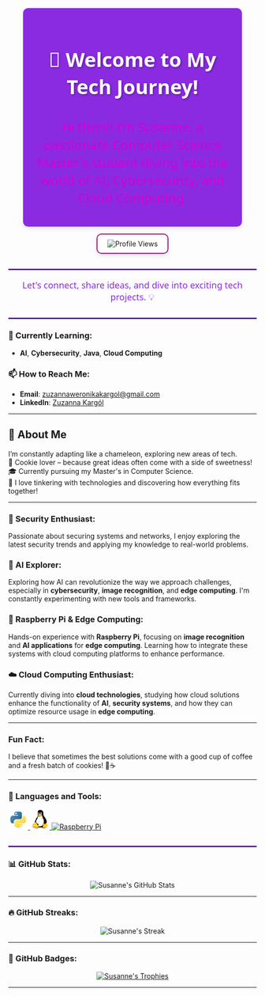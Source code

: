 <div style="background-color: #8A2BE2; padding: 20px; border-radius: 10px; width: 80%; margin: 0 auto; box-shadow: 0 4px 8px rgba(0, 0, 0, 0.1);">
  <h1 align="center" style="font-family: 'Segoe UI', Tahoma, Geneva, Verdana, sans-serif; color: #FFFFFF; font-size: 40px; margin-bottom: 10px; text-shadow: 2px 2px 4px rgba(0, 0, 0, 0.3);">
    🚀 Welcome to My Tech Journey!  
  </h1>
  <h3 align="center" style="font-family: 'Segoe UI', Tahoma, Geneva, Verdana, sans-serif; color: #D300D3; font-size: 26px; font-weight: 400; margin-bottom: 20px;">
    Hi there! I’m Susanne, a passionate Computer Science Master's student diving into the world of AI, Cybersecurity, and Cloud Computing.
  </h3>
</div>

<p align="center">
  <img src="https://komarev.com/ghpvc/?username=LikeCiastka&color=9B1C80" alt="Profile Views" style="border-radius: 10px; box-shadow: 0 4px 8px rgba(0, 0, 0, 0.1); padding: 10px 20px; border: 2px solid #9B1C80;" />
</p>







<hr style="border: 1px solid #8A2BE2; margin-top: 30px;"/>

<p align="center" style="font-family: 'Segoe UI', Tahoma, Geneva, Verdana, sans-serif; color: #8A2BE2; font-size: 18px;">
  Let's connect, share ideas, and dive into exciting tech projects. 💡
</p>

<hr style="border: 1px solid #8A2BE2; margin-top: 30px;"/>

### 🌱 Currently Learning:
- **AI**, **Cybersecurity**, **Java**, **Cloud Computing**

### 📫 How to Reach Me:
- **Email**: [zuzannaweronikakargol@gmail.com](mailto:zuzannaweronikakargol@gmail.com)
- **LinkedIn**: [Zuzanna Kargól](https://linkedin.com/in/zuzanna-kargol-zuzanna-kargol)

---

## 🦎 About Me
I’m constantly adapting like a chameleon, exploring new areas of tech.  
🍪 Cookie lover – because great ideas often come with a side of sweetness!  
🎓 Currently pursuing my Master's in Computer Science.  
🔧 I love tinkering with technologies and discovering how everything fits together!

---

### 🔐 Security Enthusiast:
Passionate about securing systems and networks, I enjoy exploring the latest security trends and applying my knowledge to real-world problems.

### 🤖 AI Explorer:
Exploring how AI can revolutionize the way we approach challenges, especially in **cybersecurity**, **image recognition**, and **edge computing**. I'm constantly experimenting with new tools and frameworks.

### 🍓 Raspberry Pi & Edge Computing:
Hands-on experience with **Raspberry Pi**, focusing on **image recognition** and **AI applications** for **edge computing**. Learning how to integrate these systems with cloud computing platforms to enhance performance.

### ☁️ Cloud Computing Enthusiast:
Currently diving into **cloud technologies**, studying how cloud solutions enhance the functionality of **AI**, **security systems**, and how they can optimize resource usage in **edge computing**.

---

### Fun Fact:
I believe that sometimes the best solutions come with a good cup of coffee and a fresh batch of cookies! 🍪☕

---

### 🧰 Languages and Tools:
<p align="left">
  <a href="https://www.python.org" target="_blank" rel="noreferrer">
    <img src="https://raw.githubusercontent.com/devicons/devicon/master/icons/python/python-original.svg" alt="python" width="40" height="40"/>
  </a>
  
  <a href="https://www.linux.org/" target="_blank" rel="noreferrer">
    <img src="https://raw.githubusercontent.com/devicons/devicon/master/icons/linux/linux-original.svg" alt="linux" width="40" height="40"/>
  </a>
  
  <a href="https://www.raspberrypi.org/" target="_blank" rel="noreferrer">
    <img src="https://www.raspberrypi.org/favicon.ico" alt="Raspberry Pi" width="40" height="40"/>
  </a>
</p>

<hr style="border: 1px solid #8A2BE2; margin-top: 30px;"/>

### 📊 GitHub Stats:
<p align="center">
  <img align="center" src="https://github-readme-stats.vercel.app/api?username=LikeCiastka&show_icons=true&locale=en&count_private=true&hide=prs&theme=radical" alt="Susanne's GitHub Stats" />
</p>

---





### 🔥 GitHub Streaks:
<p align="center">
  <img align="center" src="https://github-readme-streak-stats.herokuapp.com/?user=LikeCiastka&theme=radical" alt="Susanne's Streak" />
</p>

---

### 🏅 GitHub Badges:
<p align="center">
  <a href="https://github.com/ryo-ma/github-profile-trophy">
    <img src="https://github-profile-trophy.vercel.app/?username=LikeCiastka&theme=radical" alt="Susanne's Trophies" />
  </a>
</p>

---

